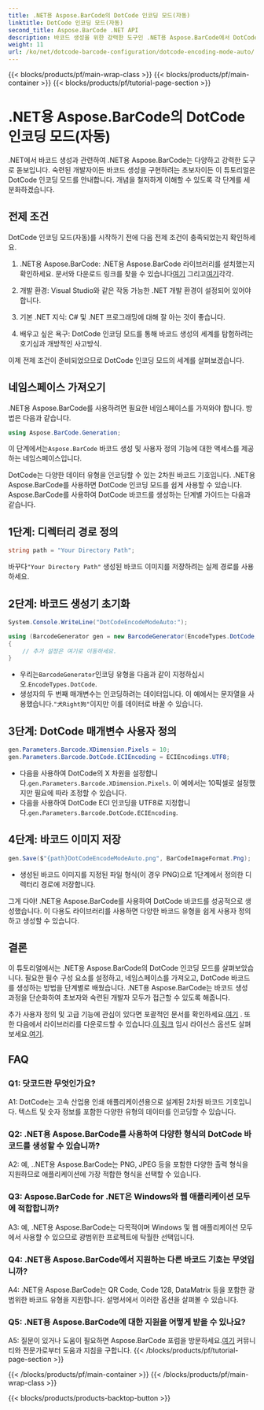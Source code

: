 ```yaml
---
title: .NET용 Aspose.BarCode의 DotCode 인코딩 모드(자동)
linktitle: DotCode 인코딩 모드(자동)
second_title: Aspose.BarCode .NET API
description: 바코드 생성을 위한 강력한 도구인 .NET용 Aspose.BarCode에서 DotCode 인코딩 모드(자동)를 살펴보세요. DotCode 바코드를 생성하는 방법을 단계별로 알아보세요. 설명서를 확인하고, 라이브러리를 다운로드하고, 임시 라이센스를 받으세요.
weight: 11
url: /ko/net/dotcode-barcode-configuration/dotcode-encoding-mode-auto/
---
```


{{< blocks/products/pf/main-wrap-class >}}
{{< blocks/products/pf/main-container >}}
{{< blocks/products/pf/tutorial-page-section >}}

# .NET용 Aspose.BarCode의 DotCode 인코딩 모드(자동)

.NET에서 바코드 생성과 관련하여 .NET용 Aspose.BarCode는 다양하고 강력한 도구로 돋보입니다. 숙련된 개발자이든 바코드 생성을 구현하려는 초보자이든 이 튜토리얼은 DotCode 인코딩 모드를 안내합니다. 개념을 철저하게 이해할 수 있도록 각 단계를 세분화하겠습니다.

## 전제 조건

DotCode 인코딩 모드(자동)를 시작하기 전에 다음 전제 조건이 충족되었는지 확인하세요.

1.  .NET용 Aspose.BarCode: .NET용 Aspose.BarCode 라이브러리를 설치했는지 확인하세요. 문서와 다운로드 링크를 찾을 수 있습니다[여기](https://reference.aspose.com/barcode/net/) 그리고[여기](https://releases.aspose.com/barcode/net/)각각.

2. 개발 환경: Visual Studio와 같은 작동 가능한 .NET 개발 환경이 설정되어 있어야 합니다.

3. 기본 .NET 지식: C# 및 .NET 프로그래밍에 대해 잘 아는 것이 좋습니다.

4. 배우고 싶은 욕구: DotCode 인코딩 모드를 통해 바코드 생성의 세계를 탐험하려는 호기심과 개방적인 사고방식.

이제 전제 조건이 준비되었으므로 DotCode 인코딩 모드의 세계를 살펴보겠습니다.

## 네임스페이스 가져오기

.NET용 Aspose.BarCode를 사용하려면 필요한 네임스페이스를 가져와야 합니다. 방법은 다음과 같습니다.

```csharp
using Aspose.BarCode.Generation;
```

 이 단계에서는`Aspose.BarCode` 바코드 생성 및 사용자 정의 기능에 대한 액세스를 제공하는 네임스페이스입니다.

DotCode는 다양한 데이터 유형을 인코딩할 수 있는 2차원 바코드 기호입니다. .NET용 Aspose.BarCode를 사용하면 DotCode 인코딩 모드를 쉽게 사용할 수 있습니다. Aspose.BarCode를 사용하여 DotCode 바코드를 생성하는 단계별 가이드는 다음과 같습니다.

## 1단계: 디렉터리 경로 정의

```csharp
string path = "Your Directory Path";
```

 바꾸다`"Your Directory Path"` 생성된 바코드 이미지를 저장하려는 실제 경로를 사용하세요.

## 2단계: 바코드 생성기 초기화

```csharp
System.Console.WriteLine("DotCodeEncodeModeAuto:");

using (BarcodeGenerator gen = new BarcodeGenerator(EncodeTypes.DotCode, "犬Right狗"))
{
    // 추가 설정은 여기로 이동하세요.
}
```

-  우리는`BarcodeGenerator`인코딩 유형을 다음과 같이 지정하십시오.`EncodeTypes.DotCode`.
-  생성자의 두 번째 매개변수는 인코딩하려는 데이터입니다. 이 예에서는 문자열을 사용했습니다.`"犬Right狗"`이지만 이를 데이터로 바꿀 수 있습니다.

## 3단계: DotCode 매개변수 사용자 정의

```csharp
gen.Parameters.Barcode.XDimension.Pixels = 10;
gen.Parameters.Barcode.DotCode.ECIEncoding = ECIEncodings.UTF8;
```

-  다음을 사용하여 DotCode의 X 차원을 설정합니다.`gen.Parameters.Barcode.XDimension.Pixels`. 이 예에서는 10픽셀로 설정했지만 필요에 따라 조정할 수 있습니다.
-  다음을 사용하여 DotCode ECI 인코딩을 UTF8로 지정합니다.`gen.Parameters.Barcode.DotCode.ECIEncoding`.

## 4단계: 바코드 이미지 저장

```csharp
gen.Save($"{path}DotCodeEncodeModeAuto.png", BarCodeImageFormat.Png);
```

- 생성된 바코드 이미지를 지정된 파일 형식(이 경우 PNG)으로 1단계에서 정의한 디렉터리 경로에 저장합니다.

그게 다야! .NET용 Aspose.BarCode를 사용하여 DotCode 바코드를 성공적으로 생성했습니다. 이 다용도 라이브러리를 사용하면 다양한 바코드 유형을 쉽게 사용자 정의하고 생성할 수 있습니다.

## 결론

이 튜토리얼에서는 .NET용 Aspose.BarCode의 DotCode 인코딩 모드를 살펴보았습니다. 필요한 필수 구성 요소를 설정하고, 네임스페이스를 가져오고, DotCode 바코드를 생성하는 방법을 단계별로 배웠습니다. .NET용 Aspose.BarCode는 바코드 생성 과정을 단순화하여 초보자와 숙련된 개발자 모두가 접근할 수 있도록 해줍니다.

 추가 사용자 정의 및 고급 기능에 관심이 있다면 포괄적인 문서를 확인하세요.[여기](https://reference.aspose.com/barcode/net/) . 또한 다음에서 라이브러리를 다운로드할 수 있습니다.[이 링크](https://releases.aspose.com/barcode/net/) 임시 라이선스 옵션도 살펴보세요.[여기](https://purchase.aspose.com/temporary-license/).

## FAQ

### Q1: 닷코드란 무엇인가요?

A1: DotCode는 고속 산업용 인쇄 애플리케이션용으로 설계된 2차원 바코드 기호입니다. 텍스트 및 숫자 정보를 포함한 다양한 유형의 데이터를 인코딩할 수 있습니다.

### Q2: .NET용 Aspose.BarCode를 사용하여 다양한 형식의 DotCode 바코드를 생성할 수 있습니까?

A2: 예, ..NET용 Aspose.BarCode는 PNG, JPEG 등을 포함한 다양한 출력 형식을 지원하므로 애플리케이션에 가장 적합한 형식을 선택할 수 있습니다.

### Q3: Aspose.BarCode for .NET은 Windows와 웹 애플리케이션 모두에 적합합니까?

A3: 예, .NET용 Aspose.BarCode는 다목적이며 Windows 및 웹 애플리케이션 모두에서 사용할 수 있으므로 광범위한 프로젝트에 탁월한 선택입니다.

### Q4: .NET용 Aspose.BarCode에서 지원하는 다른 바코드 기호는 무엇입니까?

A4: .NET용 Aspose.BarCode는 QR Code, Code 128, DataMatrix 등을 포함한 광범위한 바코드 유형을 지원합니다. 설명서에서 이러한 옵션을 살펴볼 수 있습니다.

### Q5: .NET용 Aspose.BarCode에 대한 지원을 어떻게 받을 수 있나요?

 A5: 질문이 있거나 도움이 필요하면 Aspose.BarCode 포럼을 방문하세요.[여기](https://forum.aspose.com/c/barcode/13) 커뮤니티와 전문가로부터 도움과 지침을 구합니다.
{{< /blocks/products/pf/tutorial-page-section >}}

{{< /blocks/products/pf/main-container >}}
{{< /blocks/products/pf/main-wrap-class >}}

{{< blocks/products/products-backtop-button >}}
